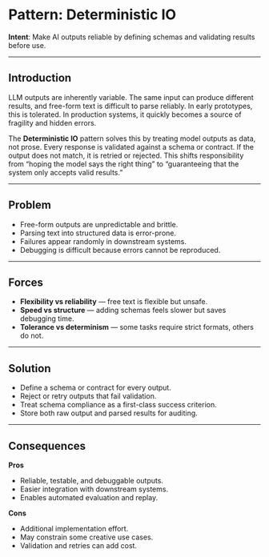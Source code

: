 # Pattern: Deterministic IO

**Intent**: Make AI outputs reliable by defining schemas and validating results before use.

---

## Introduction

LLM outputs are inherently variable. The same input can produce different results, and free-form text is difficult to parse reliably. In early prototypes, this is tolerated. In production systems, it quickly becomes a source of fragility and hidden errors.

The **Deterministic IO** pattern solves this by treating model outputs as data, not prose. Every response is validated against a schema or contract. If the output does not match, it is retried or rejected. This shifts responsibility from “hoping the model says the right thing” to “guaranteeing that the system only accepts valid results.”

---

## Problem

- Free-form outputs are unpredictable and brittle.  
- Parsing text into structured data is error-prone.  
- Failures appear randomly in downstream systems.  
- Debugging is difficult because errors cannot be reproduced.  

---

## Forces

- **Flexibility vs reliability** — free text is flexible but unsafe.  
- **Speed vs structure** — adding schemas feels slower but saves debugging time.  
- **Tolerance vs determinism** — some tasks require strict formats, others do not.  

---

## Solution

- Define a schema or contract for every output.  
- Reject or retry outputs that fail validation.  
- Treat schema compliance as a first-class success criterion.  
- Store both raw output and parsed results for auditing.  

---

## Consequences

**Pros**  
- Reliable, testable, and debuggable outputs.  
- Easier integration with downstream systems.  
- Enables automated evaluation and replay.  

**Cons**  
- Additional implementation effort.  
- May constrain some creative use cases.  
- Validation and retries can add cost.  
